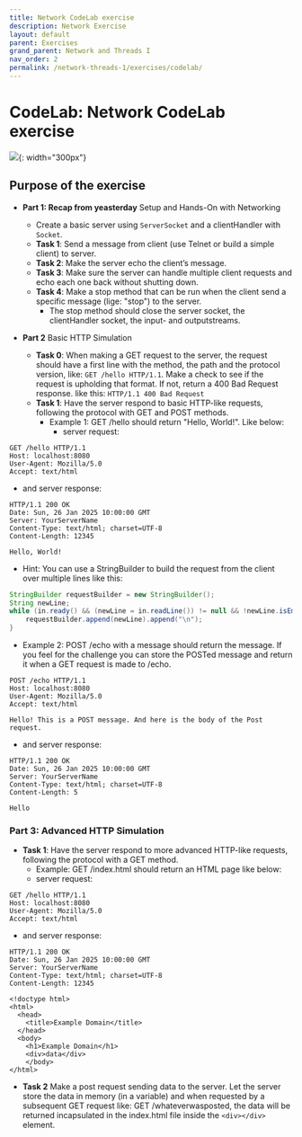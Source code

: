 ```yaml
---
title: Network CodeLab exercise
description: Network Exercise
layout: default
parent: Exercises
grand_parent: Network and Threads I
nav_order: 2
permalink: /network-threads-1/exercises/codelab/
---
```


# CodeLab: Network CodeLab exercise

![](./images/network.png){: width="300px"}

## Purpose of the exercise

- **Part 1: Recap from yeasterday** Setup and Hands-On with Networking
  - Create a basic server using `ServerSocket` and a clientHandler with `Socket`.
  - **Task 1**: Send a message from client (use Telnet or build a simple client) to server.
  - **Task 2**: Make the server echo the client’s message.
  - **Task 3**: Make sure the server can handle multiple client requests and echo each one back without shutting down.
  - **Task 4**: Make a stop method that can be run when the client send a specific message (lige: "stop") to the server.
    - The stop method should close the server socket, the clientHandler socket, the input- and outputstreams.

- **Part 2** Basic HTTP Simulation
  - **Task 0**: When making a GET request to the server, the request should have a first line with the method, the path and the protocol version, like: `GET /hello HTTP/1.1`. Make a check to see if the request is upholding that format. If not, return a 400 Bad Request response. like this: `HTTP/1.1 400 Bad Request`
  - **Task 1**: Have the server respond to basic HTTP-like requests, following the protocol with GET and POST methods.
    - Example 1: GET /hello should return "Hello, World!". Like below:
      - server request:

```plaintext
GET /hello HTTP/1.1
Host: localhost:8080
User-Agent: Mozilla/5.0
Accept: text/html
```

- and server response:

```plaintext
HTTP/1.1 200 OK
Date: Sun, 26 Jan 2025 10:00:00 GMT
Server: YourServerName
Content-Type: text/html; charset=UTF-8
Content-Length: 12345

Hello, World!
```

- Hint: You can use a StringBuilder to build the request from the client over multiple lines like this:

```java
StringBuilder requestBuilder = new StringBuilder();
String newLine;
while (in.ready() && (newLine = in.readLine()) != null && !newLine.isEmpty()) {
    requestBuilder.append(newLine).append("\n");
}
```

- Example 2: POST /echo with a message should return the message. If you feel for the challenge you can store the POSTed message and return it when a GET request is made to /echo.

```plaintext
POST /echo HTTP/1.1
Host: localhost:8080
User-Agent: Mozilla/5.0
Accept: text/html

Hello! This is a POST message. And here is the body of the Post request.
```

- and server response:

```plaintext
HTTP/1.1 200 OK
Date: Sun, 26 Jan 2025 10:00:00 GMT
Server: YourServerName
Content-Type: text/html; charset=UTF-8
Content-Length: 5

Hello
```

### Part 3: Advanced HTTP Simulation

- **Task 1**: Have the server respond to more advanced HTTP-like requests, following the protocol with a GET method.
  - Example: GET /index.html should return an HTML page like below:
  - server request:

```plaintext
GET /hello HTTP/1.1
Host: localhost:8080
User-Agent: Mozilla/5.0
Accept: text/html
```

- and server response:

```plaintext
HTTP/1.1 200 OK
Date: Sun, 26 Jan 2025 10:00:00 GMT
Server: YourServerName
Content-Type: text/html; charset=UTF-8
Content-Length: 12345

<!doctype html>
<html>
  <head>
    <title>Example Domain</title>
  </head>
  <body>
    <h1>Example Domain</h1>
    <div>data</div>
    </body>
</html>
```

- **Task 2** Make a post request sending data to the server. Let the server store the data in memory (in a variable) and when requested by a subsequent GET request like: GET /whateverwasposted, the data will be returned incapsulated in the index.html file inside the `<div></div>` element.
